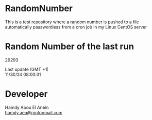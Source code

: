 # RandomNumber    
This is a test repository where a random number is pushed to a file automatically passwordless from a cron job in my Linux CentOS server    
# Random Number of the last run   
29293
      
Last update (GMT +1)    
11/30/24 08:00:01
# Developer    
Hamdy Abou El Anein   
hamdy.aea@protonmail.com
